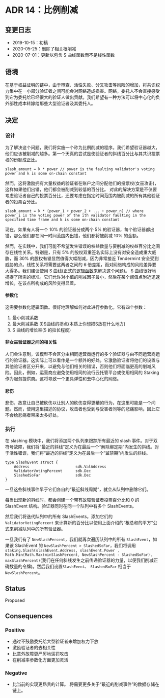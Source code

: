 # ADR 14：比例削减

## 变更日志

- 2019-10-15：初稿
- 2020-05-25：删除了相关根削减
- 2020-07-01：更新以包含 S 曲线函数而不是线性函数

## 语境

在基于权益证明的链中，由于审查、活性失败、分叉攻击等风险的增加，将共识权力集中在一小部分验证者之间可能会对网络造成损害。网络，委托人不会直接感受到它为委托给已经很大的验证人做出贡献。我们希望有一种方法可以将中心化的负外部性成本转嫁给那些大型验证者及其委托人。

## 决定

### 设计

为了解决这个问题，我们将实施一个称为比例削减的程序。我们希望验证器越大，他们应该被削减的越多。第一个天真的尝试是使验证者的斜线百分比与其共识投票权的份额成正比。 

```
slash_amount = k * power // power is the faulting validator's voting power and k is some on-chain constant
```

然而，这将激励拥有大量权益的验证者在账户之间分配他们的投票权(女巫攻击)，这样如果他们出错，他们都会被削减到较低的百分比。 对此的解决方案是不仅要考虑验证者自己的投票百分比，还要考虑在指定时间范围内被削减的所有其他验证者的投票百分比。 

```
slash_amount = k * (power_1 + power_2 + ... + power_n) // where power_i is the voting power of the ith validator faulting in the specified time frame and k is some on-chain constant
```

现在，如果有人将一个 10% 的验证器分成两个 5% 的验证器，每个验证器都出错，那么他们都在同一时间范围内出错，他们都将被削减 10% 的金额。

然而，在实践中，我们可能不希望发生错误的权益数量与要削减的权益百分比之间存在线性关系。特别是，只有 5% 的股权双重签名实际上没有对安全造成重大威胁，而 30% 的股权有错显然值得大幅削减，因为非常接近 Tendermint 安全受到威胁的点。线性关系将需要这两者之间的 6 倍差距，而对网络构成的风险差异要大得多。我们建议使用 S 曲线(正式的[逻辑函数](https://en.wikipedia.org/wiki/Logistic_function)来解决这个问题)。 S 曲线很好地捕捉了所需的标准。它们允许对小值的削减因子最小，然后在某个阈值点附近迅速增长，在该点所构成的风险变得显着。 
#### 参数化

这需要参数化逻辑函数。很好地理解如何对此进行参数化。它有四个参数：

1) 最小削减系数
2) 最大削减系数
3)S曲线的拐点(本质上你想把S放在什么地方)
4) S 曲线的增长率(S 的拉长程度)

#### 非女巫验证器之间的相关性

人们会注意到，该模型不会区分由相同运营商运行的多个验证器与由不同运营商运行的验证器。这实际上可以看作是一个额外的好处。它激励验证者将他们的设置与其他验证者区分开来，以避免与他们相关的错误，否则他们将面临更高的削减风险。因此，例如，运营商应避免使用相同的流行云托管平台或使用相同的 Staking 作为服务提供商。这将导致一个更具弹性和去中心化的网络。

#### 悲伤

悲伤，故意让自己被砍伤以让别人的砍伤变得更糟的行为，在这里可能是一个问题。然而，使用这里描述的协议，攻击者也受到与受害者同等的悲痛影响，因此它不会给悲痛者带来太多好处。

### 执行

在 slashing 模块中，我们将添加两个队列来跟踪所有最近的 slash 事件。对于双符号故障，我们将“最近的斜线”定义为在最后一个“解除绑定期”内发生的斜线。对于活性错误，我们将“最近的斜线”定义为在最后一个“监禁期”内发生的斜线。 

```
type SlashEvent struct {
    Address                     sdk.ValAddress
    ValidatorVotingPercent      sdk.Dec
    SlashedSoFar                sdk.Dec
}
```

一旦这些斜线事件早于它们各自的“最近斜线周期”，就会从队列中删除它们。

每当出现新的斜线时，都会创建一个带有故障验证者投票百分比和 0 的 SlashEvent 结构。验证器同时在同一个队列中有多个 SlashEvents。

然后我们将迭代队列中的所有 SlashEvents，添加它们的 `ValidatorVotingPercent` 来计算新的百分比以使用上面介绍的“根总和的平方”公式来削减队列中的所有验证器。

一旦我们有了 `NewSlashPercent`，我们就再次遍历队列中的所有 `SlashEvent`，如果该 SlashEvent 的 `NewSlashPercent > SlashedSoFar`，我们将调用 `staking.Slash(slashEvent.Address, slashEvent.Power , Math.Min(Math.Max(minSlashPercent, NewSlashPercent - SlashedSoFar), maxSlashPercent)`(我们在任何斜线发生之前传递验证器的力量，以便我们削减正确数量的令牌)。然后我们设置`SlashEvent。 SlashedSoFar` 相当于 `NewSlashPercent`。
## Status

Proposed

## Consequences

### Positive

- 通过不鼓励委托给大型验证者来增加权力下放
- 激励验证者的去相关性
- 比意外故障更严厉地惩罚攻击
- 在削减率参数化方面更加灵活 

### Negative

- 比当前的实现更昂贵的计算。 将需要更多关于“最近的削减事件”的数据存储在链上。 
